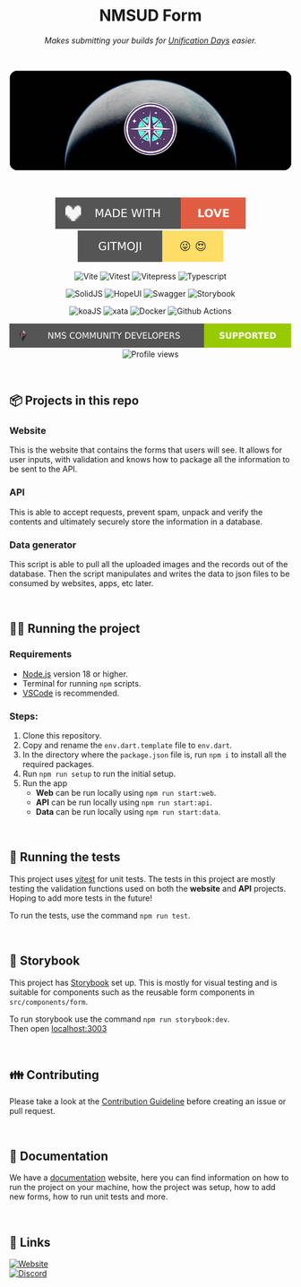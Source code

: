 <div align="center">
  
  # NMSUD Form
  _Makes submitting your builds for [Unification Days][nmsudWebsite] easier._
  
  <br />  
  
  ![header](https://github.com/NMSUD/.github/blob/main/img/banner2.png?raw=true) 
  
  <br />
  
  ![madeWithLove](https://github.com/NMSUD/.github/blob/main/badge/made-with-love.svg)
  ![gitmoji](https://github.com/NMSUD/.github/blob/main/badge/gitmoji.svg?raw=true)<br />

![Vite](https://img.shields.io/badge/Vite-B73BFE?style=for-the-badge&logo=vite&logoColor=FFD62E)
![Vitest](https://img.shields.io/badge/Vitest-202127?style=for-the-badge&logo=vitest)
![Vitepress](https://img.shields.io/badge/vitepress-%23646CFF.svg?style=for-the-badge&logo=vite&logoColor=white)
![Typescript](https://img.shields.io/badge/TypeScript-007ACC?style=for-the-badge&logo=typescript&logoColor=white)<br />

![SolidJS](https://img.shields.io/badge/Solid%20JS-2C4F7C?style=for-the-badge&logo=solid&logoColor=white)
![HopeUI](https://img.shields.io/badge/HopeUI-05a2c2?style=for-the-badge&logo=chakraui&logoColor=white)
![Swagger](https://img.shields.io/badge/-Swagger-%23Clojure?style=for-the-badge&logo=swagger&logoColor=white)
![Storybook](https://img.shields.io/badge/-Storybook-FF4785?style=for-the-badge&logo=storybook&logoColor=white)
<br />

![koaJS](https://img.shields.io/badge/koaJS-%23404d59.svg?style=for-the-badge)
![xata](https://img.shields.io/badge/xata.io-%239478FF.svg?style=for-the-badge)
![Docker](https://img.shields.io/badge/docker-%230db7ed.svg?style=for-the-badge&logo=docker&logoColor=white)
![Github Actions](https://img.shields.io/badge/Github%20Actions-2088FF?style=for-the-badge&logo=github%20actions&logoColor=white)
<br />

[![Supported by the No Man's Sky Community Developers & Designers](https://raw.githubusercontent.com/NMSCD/About/master/badge/green-ftb.svg)][nmscd]<br />
![Profile views](https://komarev.com/ghpvc/?username=NMSUD&color=green&style=for-the-badge)

  <br /> 
</div>

## 📦 Projects in this repo

### Website

This is the website that contains the forms that users will see. It allows for user inputs, with validation and knows how to package all the information to be sent to the API.

### API

This is able to accept requests, prevent spam, unpack and verify the contents and ultimately securely store the information in a database.

### Data generator

This script is able to pull all the uploaded images and the records out of the database. Then the script manipulates and writes the data to json files to be consumed by websites, apps, etc later.

<br />

## 🏃‍♂️ Running the project

<!-- This is used in vitepress, don't change the position of the following lines (58 to 73) -->

### Requirements

- [Node.js](https://nodejs.org/) version 18 or higher.
- Terminal for running `npm` scripts.
- [VSCode](https://code.visualstudio.com/) is recommended.

### Steps:

1. Clone this repository.
2. Copy and rename the `env.dart.template` file to `env.dart`.
3. In the directory where the `package.json` file is, run `npm i` to install all the required packages.
4. Run `npm run setup` to run the initial setup.
5. Run the app
   - **Web** can be run locally using `npm run start:web`.
   - **API** can be run locally using `npm run start:api`.
   - **Data** can be run locally using `npm run start:data`.

<br />

## 🧪 Running the tests

This project uses [vitest](https://vitest.dev) for unit tests. The tests in this project are mostly testing the validation functions used on both the **website** and **API** projects. Hoping to add more tests in the future!

To run the tests, use the command `npm run test`.

<br />

## 🎨 Storybook

This project has [Storybook](https://storybook.js.com) set up. This is mostly for visual testing and is suitable for components such as the reusable form components in `src/components/form`.

To run storybook use the command `npm run storybook:dev`. \
Then open [localhost:3003](http://localhost:3003)

<br />

## 👪 Contributing

Please take a look at the [Contribution Guideline](./.github/CONTRIBUTING.md) before creating an issue or pull request.

<br />

## 📄 Documentation

We have a [documentation][documentation] website, here you can find information on how to run the project on your machine, how the project was setup, how to add new forms, how to run unit tests and more.

<br />

## 🔗 Links

[![Website](https://img.shields.io/badge/Website-nmsud.com-blue?color=7986cc&style=for-the-badge)][nmsudWebsite] <br />
[![Discord](https://img.shields.io/badge/Discord-NMSUD-blue?color=5865F2&style=for-the-badge)][discord] <br />

<br />

<!-- Links used in the page -->

[nmsudWebsite]: https://nmsud.com
[nmscd]: https://github.com/NMSCD?ref=nmsudForm
[docker]: https://www.docker.com
[dockerHub]: https://hub.docker.com
[documentation]: https://nmsud-form-docs.nmsassistant.com
[discord]: https://discord.gg/jQrNeWeTwR
